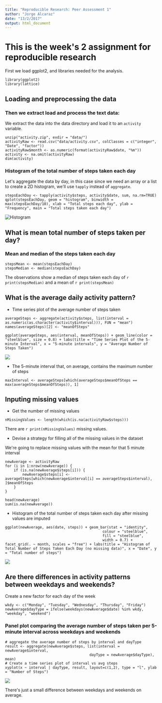 ```yaml
---
title: "Reproducible Research: Peer Assessment 1"
author: "Jorge Alcaraz"
date: "13/2/2017"
output: html_document
---
```


# This is the week's 2 assignment for reproducible research
First we load ggplot2, and libraries needed for the analysis.

```{r}
library(ggplot2)
library(lattice)
```

## Loading and preprocessing the data

### Then we extract load and process the text data:

We extract the data into the data directory and load it to an `activity` variable.

```{r}
unzip("activity.zip", exdir = "data/")
activityRaw <- read.csv("data/activity.csv", colClasses = c("integer", "Date", "factor"))
activityRaw$month <- as.numeric(format(activityRaw$date, "%m"))
activity <- na.omit(activityRaw)
dim(activity)
```

### Histogram of the total number of steps taken each day

Let's aggregate the data by day, in this case since we need an array or a list to create a 2D histogram, we'll use `tapply` instead of `aggregate`.

```{r}
stepsEachDay <- tapply(activity$steps, activity$date, sum, na.rm=TRUE)
qplot(stepsEachDay, geom = "histogram", binwidth = max(stepsEachDay/10), xlab = "Total steps each day", ylab = "Frequency", main = "Total steps taken each day")
```

![Histogram](figures/plot1.png) 

## What is mean total number of steps taken per day?

### Mean and median of the steps taken each day

```{r}
stepsMean <- mean(stepsEachDay)
stepsMedian <- median(stepsEachDay)
```

The observations show a median of steps taken each day of `r print(stepsMedian)` and a mean of `r print(stepsMean)`


## What is the average daily activity pattern?

* Time series plot of the average number of steps taken

```{r}
averageSteps <- aggregate(activity$steps, list(interval = as.numeric(as.character(activity$interval))), FUN = "mean")
names(averageSteps)[2] <- "meanOfSteps"

ggplot(averageSteps, aes(interval, meanOfSteps)) + geom_line(color = "steelblue", size = 0.8) + labs(title = "Time Series Plot of the 5-minute Interval", x = "5-minute intervals", y = "Average Number of Steps Taken")

```

![](figures/plot2.png) 

* The 5-minute interval that, on average, contains the maximum number of steps

```{r}
maxInterval <- averageSteps[which(averageSteps$meanOfSteps == max(averageSteps$meanOfSteps)), 1]
```


## Inputing missing values

* Get the number of missing values

```{r}
nMissingValues <- length(which(is.na(activityRaw$steps)))
```

There are `r print(nMissingValues)` missing values.

* Devise a strategy for filling all of the missing values in the dataset

We're going to replace missing values with the mean for that 5 minute interval

```{r}
newAverage <- activityRaw
for (i in 1:nrow(newAverage)) {
    if (is.na(newAverage$steps[i])) {
        newAverage$steps[i] <- averageSteps[which(newAverage$interval[i] == averageSteps$interval), ]$meanOfSteps
    }
}

head(newAverage)
sum(is.na(newAverage))
```
* Histogram of the total number of steps taken each day after missing values are imputed

```{r}
ggplot(newAverage, aes(date, steps)) + geom_bar(stat = "identity",
                                             colour = "steelblue",
                                             fill = "steelblue",
                                             width = 0.7) + facet_grid(. ~ month, scales = "free") + labs(title = "Histogram of Total Number of Steps Taken Each Day (no missing data)", x = "Date", y = "Total number of steps")

```

![](figures/plot3.png) 


## Are there differences in activity patterns between weekdays and weekends?

Create a new factor for each day of the week

```{r}
wkdy <- c("Monday", "Tuesday", "Wednesday", "Thursday", "Friday")
newAverage$dayType = ifelse(weekdays(newAverage$date) %in% wkdy, "weekday", "weekend")
```

### Panel plot comparing the average number of steps taken per 5-minute interval across weekdays and weekends

```{r}
# aggregate the average number of steps by interval and dayType
result <- aggregate(newAverage$steps, list(interval = newAverage$interval,
                                       dayType = newAverage$dayType), mean)
# Create a time series plot of interval vs avg steps
xyplot(x ~ interval | dayType, result, layout=c(1,2), type = "l", ylab = "Number of Steps")
```

![](figures/plot4.png) 

There's just a small difference between weekdays and weekends on average.


